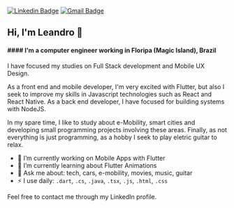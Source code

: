 [![Linkedin Badge](https://img.shields.io/badge/-LinkedIn-blue?style=flat-square&logo=Linkedin&logoColor=white&link=https://www.linkedin.com/in/leandrochavesf/)](https://www.linkedin.com/in/leandrochavesf/)
[![Gmail Badge](https://img.shields.io/badge/-Gmail-c14438?style=flat-square&logo=Gmail&logoColor=white&link=mailto:leandrochaves.f@gmail.com)](mailto:leandrochaves.f@gmail.com)

<!-- [![Twitter Badge](https://img.shields.io/badge/-Twitter-1ca0f1?style=flat-square&labelColor=1ca0f1&logo=twitter&logoColor=white&link=https://twitter.com/_leandrochavesf)](https://twitter.com/_leandrochavesf) -->

## Hi, I'm Leandro 👋

#### #### I'm a computer engineer working in Floripa (Magic Island), Brazil

I have focused my studies on Full Stack development and Mobile UX Design.

As a front end and mobile developer, I'm very excited with Flutter, but also I seek to improve my skills in Javascript technologies such as React and React Native. As a back end developer, I have focused for building systems with NodeJS.

In my spare time, I like to study about e-Mobility, smart cities and developing small programming projects involving these areas. Finally, as not everything is just programming, as a hobby I seek to play eletric guitar to relax.

- 🔭 I’m currently working on Mobile Apps with Flutter
- 🌱 I’m currently learning about Flutter Animations
- 💬 Ask me about: tech, cars, e-mobility, movies, music, guitar
- ⚡ I use daily: `.dart`, `.cs`, `.java`, `.tsx`, `.js`, `.html`, `.css`

Feel free to contact me through my LinkedIn profile.
